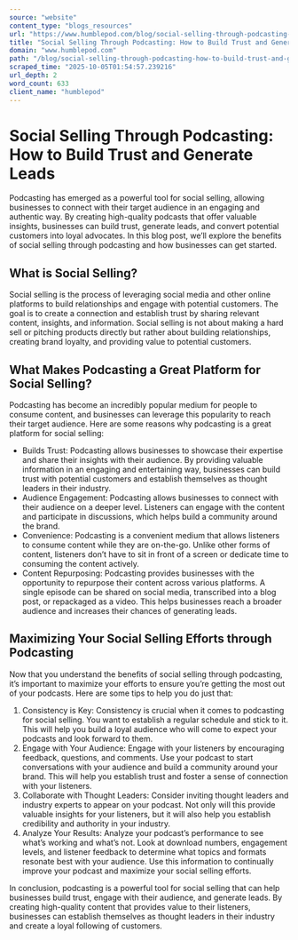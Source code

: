 ```yaml
---
source: "website"
content_type: "blogs_resources"
url: "https://www.humblepod.com/blog/social-selling-through-podcasting-how-to-build-trust-and-generate-leads/"
title: "Social Selling Through Podcasting: How to Build Trust and Generate Leads"
domain: "www.humblepod.com"
path: "/blog/social-selling-through-podcasting-how-to-build-trust-and-generate-leads/"
scraped_time: "2025-10-05T01:54:57.239216"
url_depth: 2
word_count: 633
client_name: "humblepod"
---
```


# Social Selling Through Podcasting: How to Build Trust and Generate Leads

Podcasting has emerged as a powerful tool for social selling, allowing businesses to connect with their target audience in an engaging and authentic way. By creating high-quality podcasts that offer valuable insights, businesses can build trust, generate leads, and convert potential customers into loyal advocates. In this blog post, we’ll explore the benefits of social selling through podcasting and how businesses can get started.

## What is Social Selling?

Social selling is the process of leveraging social media and other online platforms to build relationships and engage with potential customers. The goal is to create a connection and establish trust by sharing relevant content, insights, and information. Social selling is not about making a hard sell or pitching products directly but rather about building relationships, creating brand loyalty, and providing value to potential customers.

## What Makes Podcasting a Great Platform for Social Selling?

Podcasting has become an incredibly popular medium for people to consume content, and businesses can leverage this popularity to reach their target audience. Here are some reasons why podcasting is a great platform for social selling:

*   Builds Trust: Podcasting allows businesses to showcase their expertise and share their insights with their audience. By providing valuable information in an engaging and entertaining way, businesses can build trust with potential customers and establish themselves as thought leaders in their industry.
*   Audience Engagement: Podcasting allows businesses to connect with their audience on a deeper level. Listeners can engage with the content and participate in discussions, which helps build a community around the brand.
*   Convenience: Podcasting is a convenient medium that allows listeners to consume content while they are on-the-go. Unlike other forms of content, listeners don’t have to sit in front of a screen or dedicate time to consuming the content actively.
*   Content Repurposing: Podcasting provides businesses with the opportunity to repurpose their content across various platforms. A single episode can be shared on social media, transcribed into a blog post, or repackaged as a video. This helps businesses reach a broader audience and increases their chances of generating leads.

## Maximizing Your Social Selling Efforts through Podcasting

Now that you understand the benefits of social selling through podcasting, it’s important to maximize your efforts to ensure you’re getting the most out of your podcasts. Here are some tips to help you do just that:

1.  Consistency is Key: Consistency is crucial when it comes to podcasting for social selling. You want to establish a regular schedule and stick to it. This will help you build a loyal audience who will come to expect your podcasts and look forward to them.
2.  Engage with Your Audience: Engage with your listeners by encouraging feedback, questions, and comments. Use your podcast to start conversations with your audience and build a community around your brand. This will help you establish trust and foster a sense of connection with your listeners.
3.  Collaborate with Thought Leaders: Consider inviting thought leaders and industry experts to appear on your podcast. Not only will this provide valuable insights for your listeners, but it will also help you establish credibility and authority in your industry.
4.  Analyze Your Results: Analyze your podcast’s performance to see what’s working and what’s not. Look at download numbers, engagement levels, and listener feedback to determine what topics and formats resonate best with your audience. Use this information to continually improve your podcast and maximize your social selling efforts.

In conclusion, podcasting is a powerful tool for social selling that can help businesses build trust, engage with their audience, and generate leads. By creating high-quality content that provides value to their listeners, businesses can establish themselves as thought leaders in their industry and create a loyal following of customers.